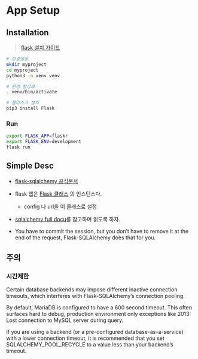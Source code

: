 # App Setup

## Installation

> [flask 설치 가이드](https://flask.palletsprojects.com/en/2.0.x/installation/)

```bash
# 환경설정
mkdir myproject
cd myproject
python3 -m venv venv

# 환경 활성화
. venv/bin/activate

# 플라스크 설치
pip3 install Flask
```

### Run

```bash
export FLASK_APP=flaskr
export FLASK_ENV=development
flask run
```

## Simple Desc

- [flask-sqlalchemy 공식문서](https://flask-sqlalchemy.palletsprojects.com/en/2.x/quickstart/)

- flask 앱은 [Flask 클래스](https://flask.palletsprojects.com/en/2.0.x/api/#flask.Flask)
  의 인스턴스다.
  - config 나 url을 이 클래스로 설정
- [sqlalchemy full docu](https://flask-sqlalchemy.palletsprojects.com/en/2.x/api/#flask_sqlalchemy.SQLAlchemy)를 참고하며 읽도록 하자.
- You have to commit the session, but you don’t have to remove it at the end of the request, Flask-SQLAlchemy does that for you.

## 주의

### 시간제한

Certain database backends may impose different inactive connection timeouts, which interferes with Flask-SQLAlchemy’s connection pooling.

By default, MariaDB is configured to have a 600 second timeout. This often surfaces hard to debug, production environment only exceptions like 2013: Lost connection to MySQL server during query.

If you are using a backend (or a pre-configured database-as-a-service) with a lower connection timeout, it is recommended that you set SQLALCHEMY_POOL_RECYCLE to a value less than your backend’s timeout.
